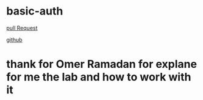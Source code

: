 # basic-auth

[pull Request](https://github.com/naeemmusamh/basic-auth/pull/1)

[github](https://github.com/naeemmusamh/basic-auth)

# thank for Omer Ramadan for explane for me the lab and how to work with it